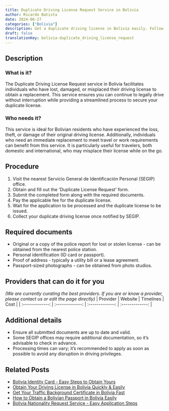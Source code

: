 ```yaml
---
title: Duplicate Driving License Request Service in Bolivia
author: Ricardo Batista
date: 2024-06-27
categories: ["Bolivia"]
description: Get a duplicate driving license in Bolivia easily. Follow our simple step-by-step guide and secure the required documents swiftly.
draft: false
translationKey: bolivia-duplicate_driving_license_request
---
```


## Description
### What is it?
The Duplicate Driving License Request service in Bolivia facilitates individuals who have lost, damaged, or misplaced their driving license to obtain a replacement. This service ensures you can continue to legally drive without interruption while providing a streamlined process to secure your duplicate license.

### Who needs it?
This service is ideal for Bolivian residents who have experienced the loss, theft, or damage of their original driving license. Additionally, individuals who need an immediate replacement to meet travel or work requirements can benefit from this service. It is particularly useful for travelers, both domestic and international, who may misplace their license while on the go.

## Procedure

1. Visit the nearest Servicio General de Identificación Personal (SEGIP) office.
2. Obtain and fill out the 'Duplicate License Request' form.
3. Submit the completed form along with the required documents.
4. Pay the applicable fee for the duplicate license.
5. Wait for the application to be processed and the duplicate license to be issued.
6. Collect your duplicate driving license once notified by SEGIP.


## Required documents

- Original or a copy of the police report for lost or stolen license - can be obtained from the nearest police station.
- Personal identification (ID card or passport).
- Proof of address - typically a utility bill or a lease agreement.
- Passport-sized photographs - can be obtained from photo studios.


## Providers that can do it for you
_(We are currently curating the best providers. If you are or know a provider, please contact us or edit the page directly)_
| Provider        |     Website     |     Timelines    |       Cost      |
| :-------------: | :-------------: |  :-------------: | :-------------: |

## Additional details

- Ensure all submitted documents are up to date and valid.
- Some SEGIP offices may require additional documentation, so it’s advisable to check in advance.
- Processing times can vary; it’s recommended to apply as soon as possible to avoid any disruption in driving privileges.




## Related Posts

- [Bolivia Identity Card - Easy Steps to Obtain Yours](https://tramitit.com/guides/bolivia/identity_card/)
- [Obtain Your Driving License in Bolivia Quickly & Easily](https://tramitit.com/guides/bolivia/driving_license/)
- [Get Your Traffic Background Certificate in Bolivia Fast](https://tramitit.com/guides/bolivia/traffic_background_certificate/)
- [How to Obtain a Bolivian Passport in Bolivia Easily](https://tramitit.com/guides/bolivia/bolivian_passport/)
- [Bolivia Nationality Request Service - Easy Application Steps](https://tramitit.com/guides/bolivia/nationality_request/)